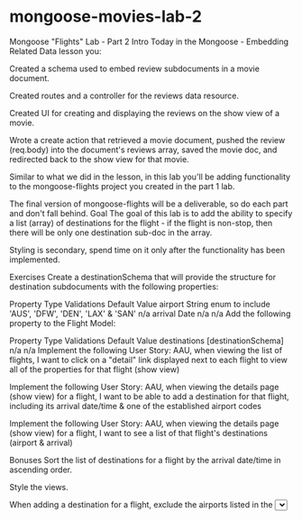 # mongoose-movies-lab-2
Mongoose "Flights" Lab - Part 2
Intro
Today in the Mongoose - Embedding Related Data lesson you:

Created a schema used to embed review subdocuments in a movie document.

Created routes and a controller for the reviews data resource.

Created UI for creating and displaying the reviews on the show view of a movie.

Wrote a create action that retrieved a movie document, pushed the review (req.body) into the document's reviews array, saved the movie doc, and redirected back to the show view for that movie.

Similar to what we did in the lesson, in this lab you'll be adding functionality to the mongoose-flights project you created in the part 1 lab.

The final version of mongoose-flights will be a deliverable, so do each part and don't fall behind.
Goal
The goal of this lab is to add the ability to specify a list (array) of destinations for the flight - if the flight is non-stop, then there will be only one destination sub-doc in the array.

Styling is secondary, spend time on it only after the functionality has been implemented.

Exercises
Create a destinationSchema that will provide the structure for destination subdocuments with the following properties:

Property	Type	Validations	Default Value
airport	String	enum to include
'AUS', 'DFW', 'DEN', 'LAX' & 'SAN'	n/a
arrival	Date	n/a	n/a
Add the following property to the Flight Model:

Property	Type	Validations	Default Value
destinations	[destinationSchema]	n/a	n/a
Implement the following User Story:
AAU, when viewing the list of flights, I want to click on a "detail" link displayed next to each flight to view all of the properties for that flight (show view)

Implement the following User Story:
AAU, when viewing the details page (show view) for a flight, I want to be able to add a destination for that flight, including its arrival date/time & one of the established airport codes

Implement the following User Story:
AAU, when viewing the details page (show view) for a flight, I want to see a list of that flight's destinations (airport & arrival)

Bonuses
Sort the list of destinations for a flight by the arrival date/time in ascending order.

Style the views.

When adding a destination for a flight, exclude the airports listed in the <select> that have already been used by other destinations and/or the flight's airport.
